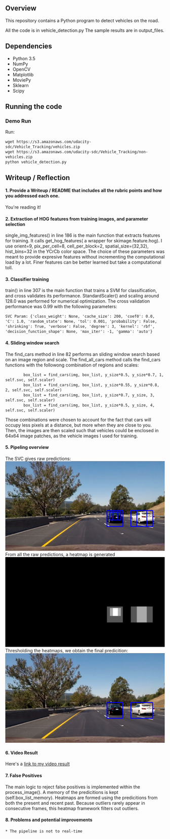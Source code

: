 ## Overview

This repository contains a Python program to detect vehicles on the road.

All the code is in vehicle_detection.py
The sample results are in output_files.

## Dependencies

* Python 3.5
* NumPy
* OpenCV
* Matplotlib
* MoviePy
* Sklearn
* Scipy

## Running the code

### Demo Run

Run:

```
wget https://s3.amazonaws.com/udacity-sdc/Vehicle_Tracking/vehicles.zip
wget https://s3.amazonaws.com/udacity-sdc/Vehicle_Tracking/non-vehicles.zip
python vehicle_detection.py
```

## Writeup / Reflection

#### 1. Provide a Writeup / README that includes all the rubric points and how you addressed each one. 

You're reading it!

#### 2. Extraction of HOG features from training images, and parameter selection
single_img_features() in line 186 is the main function that extracts features for training. It calls get_hog_features( a wrapper for skimage.feature.hog). I use orient=9, pix_per_cell=8, cell_per_block=2, spatial_size=(32,32), hist_bins=32 in the YCrCb color space. The choice of these parameters was meant to provide expresive features without incrementing the computational load by a lot. Finer features can be better learned but take a computational toll.

#### 3. Classifier training
train() in line 307 is the main function that trains a SVM for classification, and cross validates its performance. StandardScaler() and scaling around 128.0 was performed for numerical optimization.  The cross validation performance was 0.99 with the following parameters:

```
SVC Param: {'class_weight': None, 'cache_size': 200, 'coef0': 0.0, 'C': 1.0, 'random_state': None, 'tol': 0.001, 'probability': False, 'shrinking': True, 'verbose': False, 'degree': 3, 'kernel': 'rbf', 'decision_function_shape': None, 'max_iter': -1, 'gamma': 'auto'}
```

#### 4. Sliding window search
The find_cars method in line 82 performs an sliding window search based on an image region and scale. The find_all_cars method calls the find_cars functions with the followong combination of regions and scales:
```
        box_list = find_cars(img, box_list, y_size*0.5, y_size*0.7, 1, self.svc, self.scaler)
        box_list = find_cars(img, box_list, y_size*0.55, y_size*0.8, 2, self.svc, self.scaler)
        box_list = find_cars(img, box_list, y_size*0.7, y_size, 3, self.svc, self.scaler)
        box_list = find_cars(img, box_list, y_size*0.5, y_size, 4, self.svc, self.scaler)
```
Those combinations were chosen to account for the fact that cars will occupy less pixels at a distance, but more when they are close to you. Then, the images are then scaled such that vehicles could be enclosed in 64x64 image patches, as the vehicle images I used for training.

#### 5. Pipeling overview
The SVC gives raw predictions:
![alt text](./figures/raw_predictions.png "Raw Predictions")
From all the raw predictions, a heatmap is generated 
![alt text](./figures/heatmap.png "Heat Map")
Thresholding the heatmaps, we obtain the final predicition:
![alt text](./figures/final_predictions.png "Final Predictions")


#### 6. Video Result

Here's a [link to my video result](./output_files/project_video.mp4)

#### 7.  False Positives

The main logic to reject false positives is implemented within the process_image(). A memory of the predicitions is kept (self.box_list_memory). Heatmaps are formed using the predicitions from both the present and recent past. Because outliers rarely appear in consecutive frames, this heatmap framework filters out outliers.

#### 8. Problems and potential improvements
	* The pipeline is not to real-time  